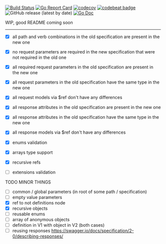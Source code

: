 [![Build Status](https://travis-ci.com/vadim-hleif/dipher.svg?branch=master)](https://travis-ci.com/vadim-hleif/dipher)
[![Go Report Card](https://goreportcard.com/badge/github.com/vadim-hleif/dipher)](https://goreportcard.com/report/github.com/vadim-hleif/dipher)
[![codecov](https://codecov.io/gh/vadim-hleif/dipher/branch/master/graph/badge.svg)](https://codecov.io/gh/vadim-hleif/dipher)
[![codebeat badge](https://codebeat.co/badges/1ac4289a-df2b-4d0e-adc9-c54ea12a78c6)](https://codebeat.co/projects/github-com-vadim-hleif-dipher-master)
![GitHub release (latest by date)](https://img.shields.io/github/v/release/vadim-hleif/dipher)
[![Go Doc](https://img.shields.io/badge/godoc-reference-blue.svg?style=flat-square)](http://godoc.org/github.com/vadim-hleif/dipher/pkg)


WIP, good README coming soon
***
- [X] all path and verb combinations in the old specification are present in the new one
- [X] no request parameters are required in the new specification that were not required in the old one
- [X] all required request parameters in the old specification are present in the new one
- [X] all request parameters in the old specification have the same type in the new one
- [X] all request models via $ref don't have any differences
- [X] all response attributes in the old specification are present in the new one
- [X] all response attributes in the old specification have the same type in the new one
- [X] all response models via $ref don't have any differences
- [X] enums validation
- [X] arrays type support
- [X] recursive refs
- [ ] extensions validation


TODO MINOR THINGS
- [ ] common / global parameters (in root of some path / specification)
- [ ] empty value parameters
- [X] ref to not definitions node
- [X] recursive objects
- [ ] reusable enums
- [ ] array of anonymous objects
- [ ] definition in V1 with object in V2 (both cases)
- [ ] reusing responses https://swagger.io/docs/specification/2-0/describing-responses/